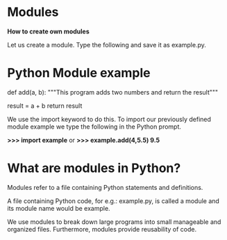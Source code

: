 # Modules

**How to create own modules**

Let us create a module. Type the following and save it as example.py.

# Python Module example

def add(a, b):
   """This program adds two
   numbers and return the result"""

   result = a + b
   return result
   
   
We use the import keyword to do this. To import our previously defined module example we type the following in the Python prompt.

**>>> import example**
      or
**>>> example.add(4,5.5)
9.5**

# What are modules in Python?
Modules refer to a file containing Python statements and definitions.

A file containing Python code, for e.g.: example.py, is called a module and its module name would be example.

We use modules to break down large programs into small manageable and organized files. Furthermore, modules provide reusability of code.
